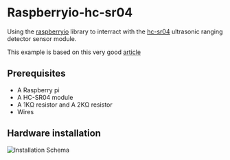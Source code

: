 # Raspberryio-hc-sr04
Using the [raspberryio](https://github.com/unosquare/raspberryio "raspberryio") library to interract with the [hc-sr04](https://cdn.sparkfun.com/datasheets/Sensors/Proximity/HCSR04.pdf "hc-sr04") ultrasonic ranging detector sensor module.

This example is based on this very good [article](https://raspberry-lab.fr/Composants/Mesure-de-distance-avec-HC-SR04-Raspberry-Francais/) 

## Prerequisites
- A Raspberry pi
- A HC-SR04 module
- A 1KΩ resistor and A 2KΩ resistor
- Wires

## Hardware installation

![Installation Schema](https://raspberry-lab.fr/Composants/Mesure-de-distance-avec-HC-SR04-Raspberry-Francais/Images/Schema-Branchement-Raspberry-Model.3-HC-SR04.png "Installation Schema")
